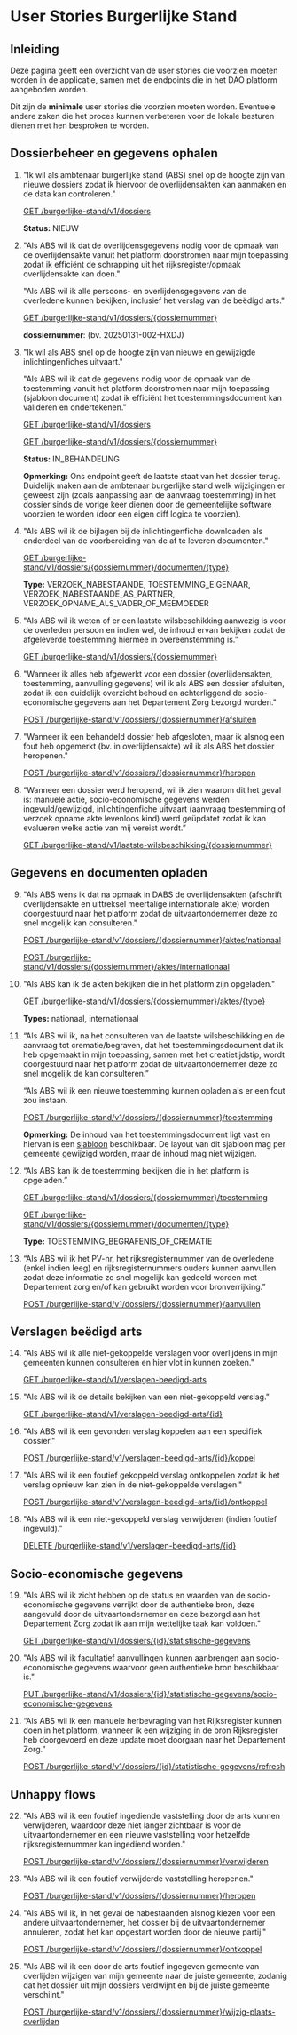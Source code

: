 # User Stories Burgerlijke Stand

## Inleiding

Deze pagina geeft een overzicht van de user stories die voorzien moeten worden in de applicatie, samen met de endpoints die in het DAO platform aangeboden worden. 

Dit zijn de **minimale** user stories die voorzien moeten worden. Eventuele andere zaken die het proces kunnen verbeteren voor de lokale besturen dienen met hen besproken te worden.

## Dossierbeheer en gegevens ophalen

1. "Ik wil als ambtenaar burgerlijke stand (ABS) snel op de hoogte zijn van nieuwe dossiers zodat ik hiervoor de overlijdensakten kan aanmaken en de data kan controleren."

    [GET /burgerlijke-stand/v1/dossiers](https://elys.api.beta-athumi.eu/swagger-ui/index.html?urls.primaryName=Dienst%20burgerlijke%20stand#/dossier-burgerlijke-stand-controller/getDossiers)

    **Status:** NIEUW

2. "Als ABS wil ik dat de overlijdensgegevens nodig voor de opmaak van de overlijdensakte vanuit het platform doorstromen naar mijn toepassing zodat ik efficiënt de schrapping uit het rijksregister/opmaak overlijdensakte kan doen."

   "Als ABS wil ik alle persoons- en overlijdensgegevens van de overledene kunnen bekijken, inclusief het verslag van de beëdigd arts."

    [GET /burgerlijke-stand/v1/dossiers/{dossiernummer}](https://elys.api.beta-athumi.eu/swagger-ui/index.html?urls.primaryName=Dienst%20burgerlijke%20stand#/dossier-burgerlijke-stand-controller/getDossier)

    **dossiernummer**: (bv. 20250131-002-HXDJ)

3. "Ik wil als ABS snel op de hoogte zijn van nieuwe en gewijzigde inlichtingenfiches uitvaart."

   "Als ABS wil ik dat de gegevens nodig voor de opmaak van de toestemming vanuit het platform doorstromen naar mijn toepassing (sjabloon document) zodat ik efficiënt het toestemmingsdocument kan valideren en ondertekenen."

      [GET /burgerlijke-stand/v1/dossiers](https://elys.api.beta-athumi.eu/swagger-ui/index.html?urls.primaryName=Dienst%20burgerlijke%20stand#/dossier-burgerlijke-stand-controller/getDossiers)

    [GET /burgerlijke-stand/v1/dossiers/{dossiernummer}](https://elys.api.beta-athumi.eu/swagger-ui/index.html?urls.primaryName=Dienst%20burgerlijke%20stand#/dossier-burgerlijke-stand-controller/getDossier)

    **Status:** IN_BEHANDELING

   **Opmerking:** Ons endpoint geeft de laatste staat van het dossier terug. Duidelijk maken aan de ambtenaar burgerlijke stand welk wijzigingen er geweest zijn (zoals aanpassing aan de aanvraag toestemming) in het dossier sinds de vorige keer dienen door de gemeentelijke software voorzien te worden (door een eigen diff logica te voorzien).

5. "Als ABS wil ik de bijlagen bij de inlichtingenfiche downloaden als onderdeel van de voorbereiding van de af te leveren documenten."

    [GET /burgerlijke-stand/v1/dossiers/{dossiernummer}/documenten/{type}](https://elys.api.beta-athumi.eu/swagger-ui/index.html?urls.primaryName=Dienst%20burgerlijke%20stand#/dossier-burgerlijke-stand-controller/downloadDocument_1)

    **Type:** VERZOEK_NABESTAANDE, TOESTEMMING_EIGENAAR, VERZOEK_NABESTAANDE_AS_PARTNER, VERZOEK_OPNAME_ALS_VADER_OF_MEEMOEDER

6. "Als ABS wil ik weten of er een laatste wilsbeschikking aanwezig is voor de overleden persoon en indien wel, de inhoud ervan bekijken zodat de afgeleverde toestemming hiermee in overeenstemming is."

    [GET /burgerlijke-stand/v1/dossiers/{dossiernummer}](https://elys.api.beta-athumi.eu/swagger-ui/index.html?urls.primaryName=Dienst%20burgerlijke%20stand#/dossier-burgerlijke-stand-controller/getDossier)

7. "Wanneer ik alles heb afgewerkt voor een dossier (overlijdensakten, toestemming, aanvulling gegevens) wil ik als ABS een dossier afsluiten, zodat ik een duidelijk overzicht behoud en achterliggend de socio-economische gegevens aan het Departement Zorg bezorgd worden."

    [POST /burgerlijke-stand/v1/dossiers/{dossiernummer}/afsluiten](https://elys.api.beta-athumi.eu/swagger-ui/index.html?urls.primaryName=Dienst%20burgerlijke%20stand#/dossier-burgerlijke-stand-controller/afsluiten)

8. "Wanneer ik een behandeld dossier heb afgesloten, maar ik alsnog een fout heb opgemerkt (bv. in overlijdensakte) wil ik als ABS het dossier heropenen."

    [POST /burgerlijke-stand/v1/dossiers/{dossiernummer}/heropen](https://elys.api.beta-athumi.eu/swagger-ui/index.html?urls.primaryName=Dienst%20burgerlijke%20stand#/dossier-burgerlijke-stand-controller/heropen)

9. “Wanneer een dossier werd heropend, wil ik zien waarom dit het geval is: manuele actie, socio-economische gegevens werden ingevuld/gewijzigd, inlichtingenfiche uitvaart (aanvraag toestemming of verzoek opname akte levenloos kind) werd geüpdatet zodat ik kan evalueren welke actie van mij vereist wordt.”

    [GET /burgerlijke-stand/v1/laatste-wilsbeschikking/{dossiernummer}](https://elys.api.beta-athumi.eu/swagger-ui/index.html?urls.primaryName=Dienst+burgerlijke+stand#/Laatste%20wilsbeschikking%20Burgerlijke%20Stand/getLaatsteWilsbeschikking)

## Gegevens en documenten opladen

9. "Als ABS wens ik dat na opmaak in DABS de overlijdensakten (afschrift overlijdensakte en uittreksel meertalige internationale akte) worden doorgestuurd naar het platform zodat de uitvaartondernemer deze zo snel mogelijk kan consulteren."

    [POST /burgerlijke-stand/v1/dossiers/{dossiernummer}/aktes/nationaal](https://elys.api.beta-athumi.eu/swagger-ui/index.html?urls.primaryName=Dienst%20burgerlijke%20stand#/dossier-burgerlijke-stand-controller/uploadAkteNationaal)
   
    [POST /burgerlijke-stand/v1/dossiers/{dossiernummer}/aktes/internationaal](https://elys.api.beta-athumi.eu/swagger-ui/index.html?urls.primaryName=Dienst%20burgerlijke%20stand#/dossier-burgerlijke-stand-controller/uploadAkteInternationaal)

10. "Als ABS kan ik de akten bekijken die in het platform zijn opgeladen."

    [GET /burgerlijke-stand/v1/dossiers/{dossiernummer}/aktes/{type}](https://elys.api.beta-athumi.eu/swagger-ui/index.html?urls.primaryName=Dienst%20burgerlijke%20stand#/dossier-burgerlijke-stand-controller/downloadDocument_2)
    
    **Types:** nationaal, internationaal

11. “Als ABS wil ik, na het consulteren van de laatste wilsbeschikking en de aanvraag tot crematie/begraven, dat het toestemmingsdocument dat ik heb opgemaakt in mijn toepassing, samen met het creatietijdstip, wordt doorgestuurd naar het platform zodat de uitvaartondernemer deze zo snel mogelijk de kan consulteren.”

    “Als ABS wil ik een nieuwe toestemming kunnen opladen als er een fout zou instaan.

       [POST /burgerlijke-stand/v1/dossiers/{dossiernummer}/toestemming](https://elys.api.beta-athumi.eu/swagger-ui/index.html?urls.primaryName=Dienst%20burgerlijke%20stand#/dossier-burgerlijke-stand-controller/uploadToestemming)

    **Opmerking:** De inhoud van het toestemmingsdocument ligt vast en hiervan is een [sjabloon](../../../static/Sjabloon_toestemmingbegravencrematie.docx) beschikbaar. De layout van dit sjabloon mag per gemeente gewijzigd worden, maar de inhoud mag niet wijzigen.

13. “Als ABS kan ik de toestemming bekijken die in het platform is opgeladen.”

    [GET /burgerlijke-stand/v1/dossiers/{dossiernummer}/toestemming](https://elys.api.beta-athumi.eu/swagger-ui/index.html?urls.primaryName=Dienst%20burgerlijke%20stand#/dossier-burgerlijke-stand-controller/downloadDocument)

    [GET /burgerlijke-stand/v1/dossiers/{dossiernummer}/documenten/{type}](https://elys.api.beta-athumi.eu/swagger-ui/index.html?urls.primaryName=Dienst%20burgerlijke%20stand#/dossier-burgerlijke-stand-controller/downloadDocument_1)

    **Type:** TOESTEMMING_BEGRAFENIS_OF_CREMATIE

15. “Als ABS wil ik het PV-nr, het rijksregisternummer van de overledene (enkel indien leeg) en rijksregisternummers ouders kunnen aanvullen zodat deze informatie zo snel mogelijk kan gedeeld worden met Departement zorg en/of kan gebruikt worden voor bronverrijking.”

    [POST /burgerlijke-stand/v1/dossiers/{dossiernummer}/aanvullen](https://elys.api.beta-athumi.eu/swagger-ui/index.html?urls.primaryName=Dienst%20burgerlijke%20stand#/dossier-burgerlijke-stand-controller/verrijken)

## Verslagen beëdigd arts

14. "Als ABS wil ik alle niet-gekoppelde verslagen voor overlijdens in mijn gemeenten kunnen consulteren en hier vlot in kunnen zoeken."

    [GET /burgerlijke-stand/v1/verslagen-beedigd-arts](https://elys.api.beta-athumi.eu/swagger-ui/index.html?urls.primaryName=Dienst%20burgerlijke%20stand#/verslag-controller/getVerslagen)

15. "Als ABS wil ik de details bekijken van een niet-gekoppeld verslag."

    [GET /burgerlijke-stand/v1/verslagen-beedigd-arts/{id}](https://elys.api.beta-athumi.eu/swagger-ui/index.html?urls.primaryName=Dienst%20burgerlijke%20stand#/verslag-controller/getVerslag)

16. "Als ABS wil ik een gevonden verslag koppelen aan een specifiek dossier."

    [POST /burgerlijke-stand/v1/verslagen-beedigd-arts/{id}/koppel](https://elys.api.beta-athumi.eu/swagger-ui/index.html?urls.primaryName=Dienst%20burgerlijke%20stand#/verslag-controller/koppelVerslag)

17. "Als ABS wil ik een foutief gekoppeld verslag ontkoppelen zodat ik het verslag opnieuw kan zien in de niet-gekoppelde verslagen."

    [POST /burgerlijke-stand/v1/verslagen-beedigd-arts/{id}/ontkoppel](https://elys.api.beta-athumi.eu/swagger-ui/index.html?urls.primaryName=Dienst%20burgerlijke%20stand#/verslag-controller/ontkoppelVerslag)

18. "Als ABS wil ik een niet-gekoppeld verslag verwijderen (indien foutief ingevuld)."

    [DELETE /burgerlijke-stand/v1/verslagen-beedigd-arts/{id}](https://elys.api.beta-athumi.eu/swagger-ui/index.html?urls.primaryName=Dienst%20burgerlijke%20stand#/verslag-controller/deleteVerslag)

## Socio-economische gegevens

19. "Als ABS wil ik zicht hebben op de status en waarden van de socio-economische gegevens verrijkt door de authentieke bron, deze aangevuld door de uitvaartondernemer en deze bezorgd aan het Departement Zorg zodat ik aan mijn wettelijke taak kan voldoen."

    [GET /burgerlijke-stand/v1/dossiers/{id}/statistische-gegevens](https://elys.api.beta-athumi.eu/swagger-ui/index.html?urls.primaryName=Dienst%20burgerlijke%20stand#/statistische-gegevens-controller/getStatistischeGegevens)

20. "Als ABS wil ik facultatief aanvullingen kunnen aanbrengen aan socio-economische gegevens waarvoor geen authentieke bron beschikbaar is."

    [PUT /burgerlijke-stand/v1/dossiers/{id}/statistische-gegevens/socio-economische-gegevens](https://elys.api.beta-athumi.eu/swagger-ui/index.html?urls.primaryName=Dienst%20burgerlijke%20stand#/statistische-gegevens-controller/saveSocioEconomischeGegevens)

21. “Als ABS wil ik een manuele herbevraging van het Rijksregister kunnen doen in het platform, wanneer ik een wijziging in de bron Rijksregister heb doorgevoerd en deze update moet doorgaan naar het Departement Zorg.”

    [POST /burgerlijke-stand/v1/dossiers/{id}/statistische-gegevens/refresh](https://elys.api.beta-athumi.eu/swagger-ui/index.html?urls.primaryName=Dienst%20burgerlijke%20stand#/statistische-gegevens-controller/refreshRijksregisterVerrijking)

## Unhappy flows

22. "Als ABS wil ik een foutief ingediende vaststelling door de arts kunnen verwijderen, waardoor deze niet langer zichtbaar is voor de uitvaartondernemer en een nieuwe vaststelling voor hetzelfde rijksregisternummer kan ingediend worden."

    [POST /burgerlijke-stand/v1/dossiers/{dossiernummer}/verwijderen](https://elys.api.beta-athumi.eu/swagger-ui/index.html?urls.primaryName=Dienst%20burgerlijke%20stand#/Dossier%20Burgerlijke%20Stand/verwijderen)

23. "Als ABS wil ik een foutief verwijderde vaststelling heropenen."

    [POST /burgerlijke-stand/v1/dossiers/{dossiernummer}/heropen](https://elys.api.beta-athumi.eu/swagger-ui/index.html?urls.primaryName=Dienst%20burgerlijke%20stand#/dossier-burgerlijke-stand-controller/heropen)

24. "Als ABS wil ik, in het geval de nabestaanden alsnog kiezen voor een andere uitvaartondernemer, het dossier bij de uitvaartondernemer annuleren, zodat het kan opgestart worden door de nieuwe partij."

    [POST /burgerlijke-stand/v1/dossiers/{dossiernummer}/ontkoppel](https://elys.api.beta-athumi.eu/swagger-ui/index.html?urls.primaryName=Dienst%20burgerlijke%20stand#/Dossier%20Burgerlijke%20Stand/ontkoppelUitvaartOndernemer)

25. "Als ABS wil ik een door de arts foutief ingegeven gemeente van overlijden wijzigen van mijn gemeente naar de juiste gemeente, zodanig dat het dossier uit mijn dossiers verdwijnt en bij de juiste gemeente verschijnt."

    [POST /burgerlijke-stand/v1/dossiers/{dossiernummer}/wijzig-plaats-overlijden](https://elys.api.beta-athumi.eu/swagger-ui/index.html?urls.primaryName=Dienst%20burgerlijke%20stand#/Dossier%20Burgerlijke%20Stand/wijzigPlaatsOverlijden)
